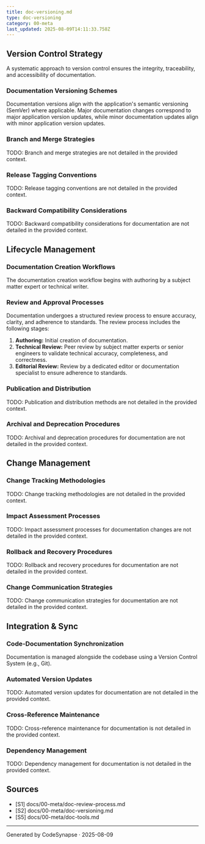 ```yaml
---
title: doc-versioning.md
type: doc-versioning
category: 00-meta
last_updated: 2025-08-09T14:11:33.758Z
---
```

## Version Control Strategy

A systematic approach to version control ensures the integrity, traceability, and accessibility of documentation.

### Documentation Versioning Schemes

Documentation versions align with the application's semantic versioning (SemVer) where applicable. Major documentation changes correspond to major application version updates, while minor documentation updates align with minor application version updates.

### Branch and Merge Strategies

TODO: Branch and merge strategies are not detailed in the provided context.

### Release Tagging Conventions

TODO: Release tagging conventions are not detailed in the provided context.

### Backward Compatibility Considerations

TODO: Backward compatibility considerations for documentation are not detailed in the provided context.

## Lifecycle Management

### Documentation Creation Workflows

The documentation creation workflow begins with authoring by a subject matter expert or technical writer.

### Review and Approval Processes

Documentation undergoes a structured review process to ensure accuracy, clarity, and adherence to standards. The review process includes the following stages:

1.  **Authoring:** Initial creation of documentation.
2.  **Technical Review:** Peer review by subject matter experts or senior engineers to validate technical accuracy, completeness, and correctness.
3.  **Editorial Review:** Review by a dedicated editor or documentation specialist to ensure adherence to standards.

### Publication and Distribution

TODO: Publication and distribution methods are not detailed in the provided context.

### Archival and Deprecation Procedures

TODO: Archival and deprecation procedures for documentation are not detailed in the provided context.

## Change Management

### Change Tracking Methodologies

TODO: Change tracking methodologies are not detailed in the provided context.

### Impact Assessment Processes

TODO: Impact assessment processes for documentation changes are not detailed in the provided context.

### Rollback and Recovery Procedures

TODO: Rollback and recovery procedures for documentation are not detailed in the provided context.

### Change Communication Strategies

TODO: Change communication strategies for documentation are not detailed in the provided context.

## Integration & Sync

### Code-Documentation Synchronization

Documentation is managed alongside the codebase using a Version Control System (e.g., Git).

### Automated Version Updates

TODO: Automated version updates for documentation are not detailed in the provided context.

### Cross-Reference Maintenance

TODO: Cross-reference maintenance for documentation is not detailed in the provided context.

### Dependency Management

TODO: Dependency management for documentation is not detailed in the provided context.

## Sources

*   [S1] docs/00-meta/doc-review-process.md
*   [S2] docs/00-meta/doc-versioning.md
*   [S5] docs/00-meta/doc-tools.md

---
Generated by CodeSynapse · 2025-08-09
